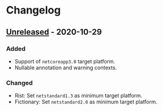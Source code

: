 # Changelog

## [Unreleased] - 2020-10-29
### Added
- Support of `netcoreapp3.0` target platform.
- Nullable annotation and warning contexts.

### Changed
- Rist: Set `netstandard1.3` as minimum target platform.
- Fictionary: Set `netstandard2.0` as minimum target platform.

[Unreleased]: https://github.com/qbit86/misnomer/compare/fictionary-0.2.0...HEAD
